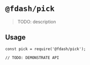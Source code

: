 # `@fdash/pick`

> TODO: description

## Usage

```
const pick = require('@fdash/pick');

// TODO: DEMONSTRATE API
```
